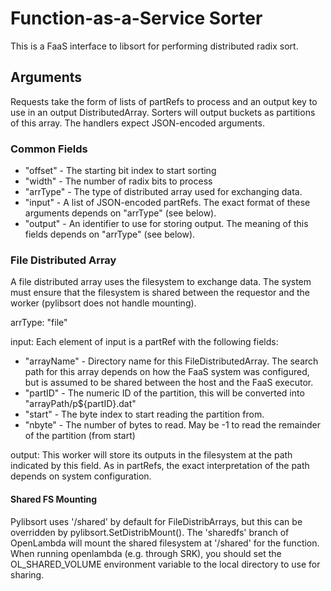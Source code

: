 # Function-as-a-Service Sorter
This is a FaaS interface to libsort for performing distributed radix sort.

## Arguments
Requests take the form of lists of partRefs to process and an output key to use
in an output DistributedArray. Sorters will output buckets as partitions of
this array. The handlers expect JSON-encoded arguments.

### Common Fields
  - "offset" - The starting bit index to start sorting
  - "width" - The number of radix bits to process
  - "arrType" - The type of distributed array used for exchanging data.
  - "input" - A list of JSON-encoded partRefs. The exact format of these arguments depends on "arrType" (see below).
  - "output" - An identifier to use for storing output. The meaning of this fields depends on "arrType" (see below).

### File Distributed Array
A file distributed array uses the filesystem to exchange data. The system must
ensure that the filesystem is shared between the requestor and the worker
(pylibsort does not handle mounting).

arrType:
"file"

input:
Each element of input is a partRef with the following fields:
  - "arrayName" - Directory name for this FileDistributedArray. The search path
      for this array depends on how the FaaS system was configured, but is
      assumed to be shared between the host and the FaaS executor.
  - "partID" - The numeric ID of the partition, this will be converted into "arrayPath/p${partID}.dat"
  - "start" - The byte index to start reading the partition from.
  - "nbyte" - The number of bytes to read. May be -1 to read the remainder of the partition (from start)

output:
This worker will store its outputs in the filesystem at the path indicated by
this field. As in partRefs, the exact interpretation of the path depends on
system configuration.

#### Shared FS Mounting
Pylibsort uses '/shared' by default for FileDistribArrays, but this can be
overridden by pylibsort.SetDistribMount(). The 'sharedfs' branch of OpenLambda
will mount the shared filesystem at '/shared' for the function. When running
openlambda (e.g. through SRK), you should set the OL\_SHARED\_VOLUME
environment variable to the local directory to use for sharing.

